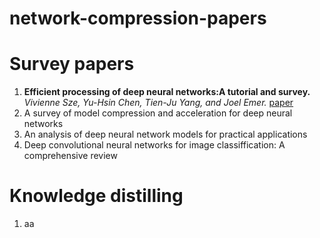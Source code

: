 # network-compression-papers

# Survey papers

  1. **Efficient processing of deep neural networks:A tutorial and survey.** *Vivienne Sze, Yu-Hsin Chen, Tien-Ju Yang, and Joel Emer.* [paper](https://ieeexplore.ieee.org/abstract/document/8114708)
  2. A survey of model compression and acceleration for deep neural networks
  3. An analysis of deep neural network models for practical applications
  4. Deep convolutional neural networks for image classiffication: A comprehensive review

# Knowledge distilling

  1. aa
